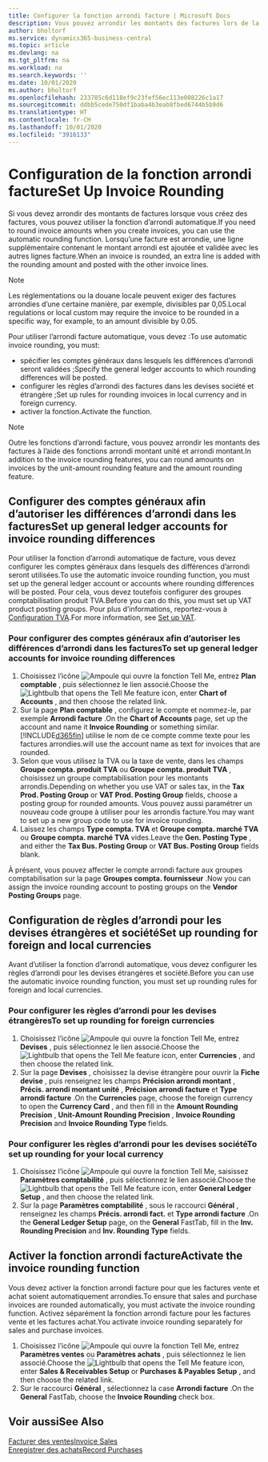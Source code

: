 ```yaml
---
title: Configurer la fonction arrondi facture | Microsoft Docs
description: Vous pouvez arrondir les montants des factures lors de la création de celles-ci. De plus, les réglementations ou la douane locale peuvent exiger des factures arrondies d’une certaine manière, par exemple, divisibles par 0,05.
author: bholtorf
ms.service: dynamics365-business-central
ms.topic: article
ms.devlang: na
ms.tgt_pltfrm: na
ms.workload: na
ms.search.keywords: ''
ms.date: 10/01/2020
ms.author: bholtorf
ms.openlocfilehash: 233785c6d118ef9c23fef56ec113e008226c1a17
ms.sourcegitcommit: ddbb5cede750df1baba4b3eab8fbed6744b5b9d6
ms.translationtype: HT
ms.contentlocale: fr-CH
ms.lasthandoff: 10/01/2020
ms.locfileid: "3916133"
---
```

# <a name="set-up-invoice-rounding"></a><span data-ttu-id="2fc5f-104">Configuration de la fonction arrondi facture</span><span class="sxs-lookup"><span data-stu-id="2fc5f-104">Set Up Invoice Rounding</span></span>
<span data-ttu-id="2fc5f-105">Si vous devez arrondir des montants de factures lorsque vous créez des factures, vous pouvez utiliser la fonction d’arrondi automatique.</span><span class="sxs-lookup"><span data-stu-id="2fc5f-105">If you need to round invoice amounts when you create invoices, you can use the automatic rounding function.</span></span> <span data-ttu-id="2fc5f-106">Lorsqu’une facture est arrondie, une ligne supplémentaire contenant le montant arrondi est ajoutée et validée avec les autres lignes facture.</span><span class="sxs-lookup"><span data-stu-id="2fc5f-106">When an invoice is rounded, an extra line is added with the rounding amount and posted with the other invoice lines.</span></span>

> [!NOTE]  
>  <span data-ttu-id="2fc5f-107">Les réglementations ou la douane locale peuvent exiger des factures arrondies d’une certaine manière, par exemple, divisibles par 0,05.</span><span class="sxs-lookup"><span data-stu-id="2fc5f-107">Local regulations or local custom may require the invoice to be rounded in a specific way, for example, to an amount divisible by 0.05.</span></span>  

<span data-ttu-id="2fc5f-108">Pour utiliser l’arrondi facture automatique, vous devez :</span><span class="sxs-lookup"><span data-stu-id="2fc5f-108">To use automatic invoice rounding, you must:</span></span>  

* <span data-ttu-id="2fc5f-109">spécifier les comptes généraux dans lesquels les différences d’arrondi seront validées ;</span><span class="sxs-lookup"><span data-stu-id="2fc5f-109">Specify the general ledger accounts to which rounding differences will be posted.</span></span>  
* <span data-ttu-id="2fc5f-110">configurer les règles d’arrondi des factures dans les devises société et étrangère ;</span><span class="sxs-lookup"><span data-stu-id="2fc5f-110">Set up rules for rounding invoices in local currency and in foreign currency.</span></span>  
* <span data-ttu-id="2fc5f-111">activer la fonction.</span><span class="sxs-lookup"><span data-stu-id="2fc5f-111">Activate the function.</span></span>  

> [!NOTE]  
>  <span data-ttu-id="2fc5f-112">Outre les fonctions d’arrondi facture, vous pouvez arrondir les montants des factures à l’aide des fonctions arrondi montant unité et arrondi montant.</span><span class="sxs-lookup"><span data-stu-id="2fc5f-112">In addition to the invoice rounding features, you can round amounts on invoices by the unit-amount rounding feature and the amount rounding feature.</span></span>  

## <a name="set-up-general-ledger-accounts-for-invoice-rounding-differences"></a><span data-ttu-id="2fc5f-113">Configurer des comptes généraux afin d’autoriser les différences d’arrondi dans les factures</span><span class="sxs-lookup"><span data-stu-id="2fc5f-113">Set up general ledger accounts for invoice rounding differences</span></span>
<span data-ttu-id="2fc5f-114">Pour utiliser la fonction d’arrondi automatique de facture, vous devez configurer les comptes généraux dans lesquels des différences d’arrondi seront utilisées.</span><span class="sxs-lookup"><span data-stu-id="2fc5f-114">To use the automatic invoice rounding function, you must set up the general ledger account or accounts where rounding differences will be posted.</span></span> <span data-ttu-id="2fc5f-115">Pour cela, vous devez toutefois configurer des groupes comptabilisation produit TVA.</span><span class="sxs-lookup"><span data-stu-id="2fc5f-115">Before you can do this, you must set up VAT product posting groups.</span></span> <span data-ttu-id="2fc5f-116">Pour plus d’informations, reportez-vous à [Configuration TVA](finance-setup-vat.md).</span><span class="sxs-lookup"><span data-stu-id="2fc5f-116">For more information, see [Set up VAT](finance-setup-vat.md).</span></span>  

### <a name="to-set-up-general-ledger-accounts-for-invoice-rounding-differences"></a><span data-ttu-id="2fc5f-117">Pour configurer des comptes généraux afin d’autoriser les différences d’arrondi dans les factures</span><span class="sxs-lookup"><span data-stu-id="2fc5f-117">To set up general ledger accounts for invoice rounding differences</span></span>  
1. <span data-ttu-id="2fc5f-118">Choisissez l’icône ![Ampoule qui ouvre la fonction Tell Me](media/ui-search/search_small.png "Dites-moi ce que vous voulez faire"), entrez **Plan comptable** , puis sélectionnez le lien associé.</span><span class="sxs-lookup"><span data-stu-id="2fc5f-118">Choose the ![Lightbulb that opens the Tell Me feature](media/ui-search/search_small.png "Tell me what you want to do") icon, enter **Chart of Accounts** , and then choose the related link.</span></span>  
2. <span data-ttu-id="2fc5f-119">Sur la page **Plan comptable** , configurez le compte et nommez-le, par exemple **Arrondi facture** .</span><span class="sxs-lookup"><span data-stu-id="2fc5f-119">On the **Chart of Accounts** page, set up the account and name it **Invoice Rounding** or something similar.</span></span> [!INCLUDE[d365fin](includes/d365fin_md.md)] <span data-ttu-id="2fc5f-120">utilise le nom de ce compte comme texte pour les factures arrondies.</span><span class="sxs-lookup"><span data-stu-id="2fc5f-120">will use the account name as text for invoices that are rounded.</span></span>  
3. <span data-ttu-id="2fc5f-121">Selon que vous utilisez la TVA ou la taxe de vente, dans les champs **Groupe compta. produit TVA** ou **Groupe compta. produit TVA** , choisissez un groupe comptabilisation pour les montants arrondis.</span><span class="sxs-lookup"><span data-stu-id="2fc5f-121">Depending on whether you use VAT or sales tax, in the **Tax Prod. Posting Group** or **VAT Prod. Posting Group** fields, choose a posting group for rounded amounts.</span></span> <span data-ttu-id="2fc5f-122">Vous pouvez aussi paramétrer un nouveau code groupe à utiliser pour les arrondis facture.</span><span class="sxs-lookup"><span data-stu-id="2fc5f-122">You may want to set up a new group code to use for invoice rounding.</span></span>
4. <span data-ttu-id="2fc5f-123">Laissez les champs **Type compta. TVA** et **Groupe compta. marché TVA** ou **Groupe compta. marché TVA** vides.</span><span class="sxs-lookup"><span data-stu-id="2fc5f-123">Leave the **Gen. Posting Type** , and either the **Tax Bus. Posting Group** or **VAT Bus. Posting Group** fields blank.</span></span> <!-- Why do we say to leave these blank, when there are a lot of other fields we also leave blank but don't mention? -->  

<span data-ttu-id="2fc5f-124">À présent, vous pouvez affecter le compte arrondi facture aux groupes comptabilisation sur la page **Groupes compta. fournisseur** .</span><span class="sxs-lookup"><span data-stu-id="2fc5f-124">Now you can assign the invoice rounding account to posting groups on the **Vendor Posting Groups** page.</span></span>  <!-- Why only the vendor posting groups? -->

## <a name="set-up-rounding-for-foreign-and-local-currencies"></a><span data-ttu-id="2fc5f-125">Configuration de règles d’arrondi pour les devises étrangères et société</span><span class="sxs-lookup"><span data-stu-id="2fc5f-125">Set up rounding for foreign and local currencies</span></span>
<span data-ttu-id="2fc5f-126">Avant d’utiliser la fonction d’arrondi automatique, vous devez configurer les règles d’arrondi pour les devises étrangères et société.</span><span class="sxs-lookup"><span data-stu-id="2fc5f-126">Before you can use the automatic invoice rounding function, you must set up rounding rules for foreign and local currencies.</span></span>

### <a name="to-set-up-rounding-for-foreign-currencies"></a><span data-ttu-id="2fc5f-127">Pour configurer les règles d’arrondi pour les devises étrangères</span><span class="sxs-lookup"><span data-stu-id="2fc5f-127">To set up rounding for foreign currencies</span></span>  
1. <span data-ttu-id="2fc5f-128">Choisissez l’icône ![Ampoule qui ouvre la fonction Tell Me](media/ui-search/search_small.png "Dites-moi ce que vous voulez faire"), entrez **Devises** , puis sélectionnez le lien associé.</span><span class="sxs-lookup"><span data-stu-id="2fc5f-128">Choose the ![Lightbulb that opens the Tell Me feature](media/ui-search/search_small.png "Tell me what you want to do") icon, enter **Currencies** , and then choose the related link.</span></span>  
2. <span data-ttu-id="2fc5f-129">Sur la page **Devises** , choisissez la devise étrangère pour ouvrir la **Fiche devise** , puis renseignez les champs **Précision arrondi montant** , **Précis. arrondi montant unité** , **Précision arrondi facture** et **Type arrondi facture** .</span><span class="sxs-lookup"><span data-stu-id="2fc5f-129">On the **Currencies** page, choose the foreign currency to open the **Currency Card** , and then fill in the **Amount Rounding Precision** , **Unit-Amount Rounding Precision** , **Invoice Rounding Precision** and **Invoice Rounding Type** fields.</span></span>

### <a name="to-set-up-rounding-for-your-local-currency"></a><span data-ttu-id="2fc5f-130">Pour configurer les règles d’arrondi pour les devises société</span><span class="sxs-lookup"><span data-stu-id="2fc5f-130">To set up rounding for your local currency</span></span>
1. <span data-ttu-id="2fc5f-131">Choisissez l’icône ![Ampoule qui ouvre la fonction Tell Me](media/ui-search/search_small.png "Dites-moi ce que vous voulez faire"), saisissez **Paramètres comptabilité** , puis sélectionnez le lien associé.</span><span class="sxs-lookup"><span data-stu-id="2fc5f-131">Choose the ![Lightbulb that opens the Tell Me feature](media/ui-search/search_small.png "Tell me what you want to do") icon, enter **General Ledger Setup** , and then choose the related link.</span></span>  
2. <span data-ttu-id="2fc5f-132">Sur la page **Paramètres comptabilité** , sous le raccourci **Général** , renseignez les champs **Précis. arrondi fact.** et **Type arrondi facture** .</span><span class="sxs-lookup"><span data-stu-id="2fc5f-132">On the **General Ledger Setup** page, on the **General** FastTab, fill in the **Inv. Rounding Precision** and **Inv. Rounding Type** fields.</span></span>  

## <a name="activate-the-invoice-rounding-function"></a><span data-ttu-id="2fc5f-133">Activer la fonction arrondi facture</span><span class="sxs-lookup"><span data-stu-id="2fc5f-133">Activate the invoice rounding function</span></span>  
<span data-ttu-id="2fc5f-134">Vous devez activer la fonction arrondi facture pour que les factures vente et achat soient automatiquement arrondies.</span><span class="sxs-lookup"><span data-stu-id="2fc5f-134">To ensure that sales and purchase invoices are rounded automatically, you must activate the invoice rounding function.</span></span> <span data-ttu-id="2fc5f-135">Activez séparément la fonction arrondi facture pour les factures vente et les factures achat.</span><span class="sxs-lookup"><span data-stu-id="2fc5f-135">You activate invoice rounding separately for sales and purchase invoices.</span></span>

1. <span data-ttu-id="2fc5f-136">Choisissez l’icône ![Ampoule qui ouvre la fonction Tell Me](media/ui-search/search_small.png "Dites-moi ce que vous voulez faire"), entrez **Paramètres ventes** ou **Paramètres achats** , puis sélectionnez le lien associé.</span><span class="sxs-lookup"><span data-stu-id="2fc5f-136">Choose the ![Lightbulb that opens the Tell Me feature](media/ui-search/search_small.png "Tell me what you want to do") icon, enter **Sales & Receivables Setup** or **Purchases & Payables Setup** , and then choose the related link.</span></span>  
2. <span data-ttu-id="2fc5f-137">Sur le raccourci **Général** , sélectionnez la case **Arrondi facture** .</span><span class="sxs-lookup"><span data-stu-id="2fc5f-137">On the **General** FastTab, choose the **Invoice Rounding** check box.</span></span>  

## <a name="see-also"></a><span data-ttu-id="2fc5f-138">Voir aussi</span><span class="sxs-lookup"><span data-stu-id="2fc5f-138">See Also</span></span>  
[<span data-ttu-id="2fc5f-139">Facturer des ventes</span><span class="sxs-lookup"><span data-stu-id="2fc5f-139">Invoice Sales</span></span>](sales-how-invoice-sales.md)  
[<span data-ttu-id="2fc5f-140">Enregistrer des achats</span><span class="sxs-lookup"><span data-stu-id="2fc5f-140">Record Purchases</span></span>](purchasing-how-record-purchases.md)
